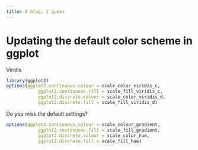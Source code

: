 ```yaml
---
title: A blog, I guess
---
```


# Updating the default color scheme in ggplot

Viridis

```r
library(ggplot2)
options(ggplot2.continuous.colour = scale_color_viridis_c, 
            ggplot2.continuous.fill = scale_fill_viridis_c,
            ggplot2.discrete.colour = scale_color_viridis_d,
            ggplot2.discrete.fill = scale_fill_viridis_d)
```

Do you miss the default settings? 

```r
options(ggplot2.continuous.colour = scale_colour_gradient, 
            ggplot2.continuous.fill = scale_fill_gradient,
            ggplot2.discrete.colour = scale_color_hue,
            ggplot2.discrete.fill = scale_fill_hue)
```
